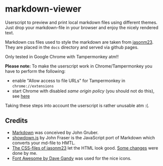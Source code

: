 markdown-viewer
===============

Userscript to preview and print local markdown files using different themes.
Just drop your markdown-file in your browser and enjoy the nicely rendered text.

Markdown css files used to style the markdown are taken from [jasonm23](https://github.com/jasonm23/markdown-css-themes).
They are placed in the `docs` directory and served via github pages.

Only tested in Google Chrome with Tampermonkey atm!!

__Please note:__
To make the userscript work in Chrome/Tampermonkey you have to perform the following:

 * enable "Allow access to file URLs" for Tampermonkey in `chrome://extensions`
 * start Chrome with disabled _same origin policy_ (you should not do this), see [here](https://stackoverflow.com/a/6083677)

Taking these steps into account the userscript is rather unusable atm :(.

## Credits
 * [Markdown](https://daringfireball.net/projects/markdown/) was conceived by John Gruber.  
 * [showdown.js](http://markhuot.github.io/phocco/resources/showdown.js.html) by John Fraser is the JavaScript port of Markdown which converts your md-file to HMTL.  
 * [The CSS-files of jasonm23](https://github.com/jasonm23/markdown-css-themes) let the HTML look good. [Some changes](https://github.com/znegva/markdown-css-themes) were done by me.  
 * [Font Awesome by Dave Gandy](http://fontawesome.io) was used for the nice icons.
